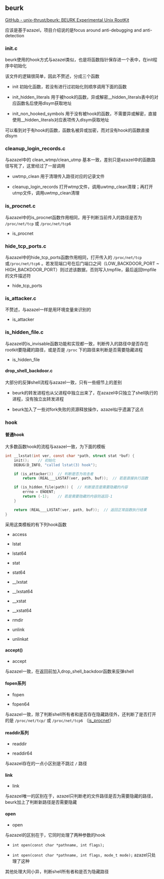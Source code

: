 ## beurk

[GitHub - unix-thrust/beurk: BEURK Experimental Unix RootKit](https://github.com/unix-thrust/beurk)

应该是基于azazel，项目介绍说的是focus around anti-debugging and anti-detection

### init.c

beurk使用的hook方式与azazel类似，也是将函数指针保存进一个表中，在init程序中初始化

该文件的逻辑很简单，因此不赘述，分成三个函数

* init  初始化函数，若没有进行过初始化则顺序调用下面的函数

* init_hidden_literals  用于被hook的函数，异或解密__hidden_literals表中的对应函数名后使用dlsym获取地址

* init_non_hooked_symbols  用于没有被hook的函数，不需要异或解密，直接使用__hidden_literals对应表项传入dlsym获取地址

可以看到对于有hook的函数，函数名被异或加密，而对没有hook的函数直接dlsym

### cleanup_login_records.c

与azazel中的 clean_wtmp/clean_utmp 基本一致，差别只是azazel中的函数路径写死了，这里经过了一层调用

* uwtmp_clean  用于清理传入路径对应的记录文件

* cleanup_login_records  打开wtmp文件，调用uwtmp_clean清理；再打开utmp文件，调用uwtmp_clean清理

### is_procnet.c

与azazel中的is_procnet函数作用相同，用于判断当前传入的路径是否为 `/proc/net/tcp` 或 `/proc/net/tcp6`

* is_procnet

### hide_tcp_ports.c

与azazel中的hide_tcp_ports函数作用相同，打开传入的 `/proc/net/tcp`或`/proc/net/tcp6` 。若发现端口号在后门端口之间（LOW_BACKDOOR_PORT ~ HIGH_BACKDOOR_PORT）则过滤该数据，否则写入tmpfile，最后返回tmpfile的文件描述符

* hide_tcp_ports

### is_attacker.c

不赘述，与azazel一样是用环境变量来识别的

* is_attacker

### is_hidden_file.c

与azazel的is_invisable函数功能和实现都一致，判断传入的路径中是否存在rootkit要隐藏的路径，或是否是 `/proc` 下的路径来判断是否需要隐藏进程

* is_hidden_file

#### drop_shell_backdoor.c

大部分的反弹shell流程与azazel一致，只有一些细节上的差别

* beurk的转发进程也从父进程中独立出来了，在azazel中只独立了shell执行的进程，没有独立出转发进程

* beurk加入了一些对fork失败的资源释放操作，azazel似乎遗漏了这点

### hook

#### 普通hook

大多数函数hook的流程与azazel一致，为下面的模板

```c
int __lxstat(int ver, const char *path, struct stat *buf) {
    init();    // 初始化
    DEBUG(D_INFO, "called lstat(3) hook");

    if (is_attacker())  // 判断是否为攻击者
        return (REAL___LXSTAT(ver, path, buf));  // 若是直接执行函数

    if (is_hidden_file(path)) {  // 判断是否是需要隐藏的内容
        errno = ENOENT;
        return (-1);    // 若是需要隐藏的内容则返回-1
    }

    return (REAL___LXSTAT(ver, path, buf));  // 返回正常函数执行结果
}
```

采用这类模板的有下列hook函数

* access

* lstat

* lstat64

* stat

* stat64

* __lxstat

* __lxstat64

* __xstat

* __xstat64

* rmdir

* unlink

* unlinkat

#### accept()

* accept

与azazel一致，在返回前加入drop_shell_backdoor函数来反弹shell

#### fopen系列

* fopen

* fopen64

与azazel一致，除了判断shell所有者和是否存在隐藏路径外，还判断了是否打开的是 `/proc/net/tcp/` 或 `/proc/net/tcp6` （[is_procnet](#is_procnet.c)）

#### readdir系列

- readdir

- readdir64

与azazel存在的一点小区别是不跳过 `/` 路径

#### link

* link

与azazel唯一的区别在于，azazel只判断老的文件路径是否为需要隐藏的路径，beurk加上了判断新路径是否需要隐藏

#### open

* open

与azazel的区别在于，它同时处理了两种参数的hook

* `int open(const char *pathname, int flags);`

* `int open(const char *pathname, int flags, mode_t mode);`   azazel只处理了这种

其他处理大同小异，判断shell所有者和是否为隐藏路径
